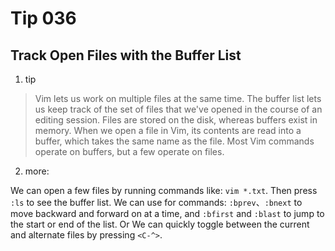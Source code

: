 # Tip 036

## Track Open Files with the Buffer List

1. tip

> Vim lets us work on multiple files at the same time. The buffer list lets us keep track of the set of files that we've opened in the course of an editing session.
> Files are stored on the disk, whereas buffers exist in memory. When we open a file in Vim, its contents are read into a buffer, which takes the same name as the file. Most Vim commands operate on buffers, but a few operate on files.

2. more:

We can open a few files by running commands like: `vim *.txt`. Then press `:ls` to see the buffer list. We can use for commands: `:bprev`、`:bnext` to move backward and forward on at a time, and `:bfirst` and `:blast` to jump to the start or end of the list. Or We can quickly toggle between the current and alternate files by pressing `<C-^>`.
